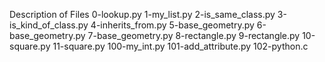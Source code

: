 Description of Files
0-lookup.py
1-my_list.py
2-is_same_class.py
3-is_kind_of_class.py
4-inherits_from.py
5-base_geometry.py
6-base_geometry.py
7-base_geometry.py
8-rectangle.py
9-rectangle.py
10-square.py
11-square.py
100-my_int.py
101-add_attribute.py
102-python.c

